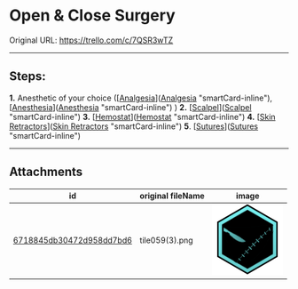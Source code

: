 # Open & Close Surgery

Original URL: https://trello.com/c/7QSR3wTZ

---

## Steps:

**1.** Anesthetic of your choice ([[Analgesia](../Torso/Analgesia.md)]([Analgesia](../Torso/Analgesia.md) "smartCard-inline"), [[Anesthesia](../Torso/Anesthesia.md)]([Anesthesia](../Torso/Anesthesia.md) "smartCard-inline") )
**2.** [[Scalpel](../Items/Scalpel.md)]([Scalpel](../Items/Scalpel.md) "smartCard-inline")
**3.** [[Hemostat](../Items/Hemostat.md)]([Hemostat](../Items/Hemostat.md) "smartCard-inline")
**4.** [[Skin Retractors](../Items/Skin%20Retractors.md)]([Skin Retractors](../Items/Skin%20Retractors.md) "smartCard-inline")
**5**. [[Sutures](../Items/Sutures.md)]([Sutures](../Items/Sutures.md) "smartCard-inline")

---

## Attachments

id | original fileName | image
---|---|---
[6718845db30472d958dd7bd6](./Open%20&%20Close%20Surgery%20-%20Attachments/6718845db30472d958dd7bd6.png) | tile059(3).png | ![tile059(3).png\|200](./Open%20&%20Close%20Surgery%20-%20Attachments/6718845db30472d958dd7bd6.png)